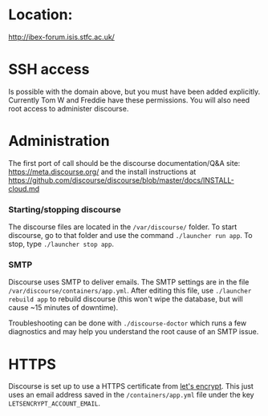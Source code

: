 # Location:

http://ibex-forum.isis.stfc.ac.uk/

# SSH access

Is possible with the domain above, but you must have been added explicitly. Currently Tom W and Freddie have these permissions. You will also need root access to administer discourse.

# Administration

The first port of call should be the discourse documentation/Q&A site: https://meta.discourse.org/ and the install instructions at https://github.com/discourse/discourse/blob/master/docs/INSTALL-cloud.md

### Starting/stopping discourse

The discourse files are located in the `/var/discourse/` folder. To start discourse, go to that folder and use the command `./launcher run app`. To stop, type `./launcher stop app`.

### SMTP

Discourse uses SMTP to deliver emails. The SMTP settings are in the file `/var/discourse/containers/app.yml`. After editing this file, use `./launcher rebuild app` to rebuild discourse (this won't wipe the database, but will cause ~15 minutes of downtime).

Troubleshooting can be done with `./discourse-doctor` which runs a few diagnostics and may help you understand the root cause of an SMTP issue.

# HTTPS

Discourse is set up to use a HTTPS certificate from [let's encrypt](https://letsencrypt.org/). This just uses an email address saved in the `/containers/app.yml` file under the key `LETSENCRYPT_ACCOUNT_EMAIL`.